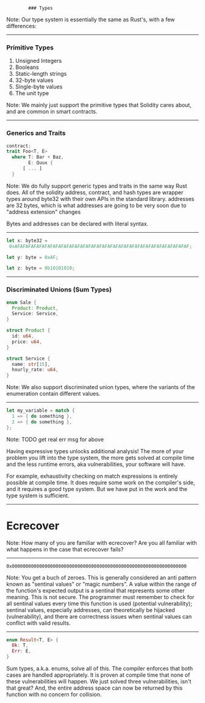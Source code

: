             ### Types
Note:
Our type system is essentially the same as Rust's, with a few differences:

----

### Primitive Types
1. Unsigned Integers
1. Booleans
1. Static-length strings
1. 32-byte values
1. Single-byte values
1. The unit type

Note: 
We mainly just support the primitive types that Solidity cares about, and are common in smart contracts.

----

### Generics and Traits

```rust
contract;
trait Foo<T, E>
  where T: Bar + Baz,
        E: Quux {
      [ ... ]
  }
```

Note: 
We do fully support generic types and traits in the same way Rust does.
All of the solidity address, contract, and hash types are wrapper types around byte32 with their own APIs in the standard library.
addresses are 32 bytes, which is what addresses are going to be very soon due to "address extension" changes

Bytes and addresses can be declared with literal syntax.

----

```rust
let x: byte32 =
 0xAFAFAFAFAFAFAFAFAFAFAFAFAFAFAFAFAFAFAFAFAFAFAFAFAFAFAFAFAFAFAFAF; 

let y: byte = 0xAF;

let z: byte = 0b10101010;
```
----

### Discriminated Unions (Sum Types)

```rust
enum Sale {
  Product: Product,
  Service: Service,
}

struct Product {
  id: u64,
  price: u64,
}

struct Service {
  name: str[15],
  hourly_rate: u64,
}
```


Note: We also support discriminated union types, where the variants of the enumeration contain different values. 

----
```rust
let my_variable = match {
  1 => { do something },
  2 => { do something },
};

```

Note:
TODO get real err msg for above

Having expressive types unlocks additional analysis! 
The more of your problem you lift into the type system, the more gets solved at compile time and the less runtime errors, aka vulnerabilities, your software will have.

For example, exhaustivity checking on match expressions is entirely possible at compile time. It does require some work on the compiler's side, and it requires a good type system. But we have put in the work and the type system is sufficient. 

----

# Ecrecover


Note: How many of you are familiar with ecrecover? Are you all familiar with what happens in the case that ecrecover fails? <ask>


----


`0x0000000000000000000000000000000000000000000000000000000000000000`


Note:
You get a buch of zeroes. This is generally considered an anti pattern known as "sentinal values" or "magic numbers".  A value within the range of the function's expected output is a sentinal that represents some other meaning. This is not secure. The programmer must remember to check for all sentinal values every time this function is used (potential vulnerability); sentinal values, especially addresses, can theoretically be hijacked (vulnerability), and there are correctness issues when sentinal values can conflict with valid results.


----

```rust
enum Result<T, E> {
  Ok: T,
  Err: E,
}

```

Sum types, a.k.a. enums, solve all of this. The compiler enforces that both cases are handled appropriately. It is proven at compile time that none of these vulnerabilities will happen. We just solved three vulnerabilities, isn't that great? And, the entire address space can now be returned by this function with no concern for collision. 
